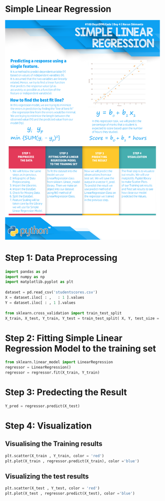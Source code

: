 # Simple Linear Regression


![Simple Linear Regression](InfoGraphs/Day4.png)


# Step 1: Data Preprocessing
```python
import pandas as pd
import numpy as np
import matplotlib.pyplot as plt

dataset = pd.read_csv('studentscores.csv')
X = dataset.iloc[ : ,   : 1 ].values
Y = dataset.iloc[ : , 1 ].values

from sklearn.cross_validation import train_test_split
X_train, X_test, Y_train, Y_test = train_test_split( X, Y, test_size = 1/4, random_state = 0) 
```

# Step 2: Fitting Simple Linear Regression Model to the training set
 ```python
 from sklearn.linear_model import LinearRegression
 regressor = LinearRegression()
 regressor = regressor.fit(X_train, Y_train)
 ```
 # Step 3: Predecting the Result
 ```python
 Y_pred = regressor.predict(X_test)
 ```
 
 # Step 4: Visualization 
 ## Visualising the Training results
 ```python
 plt.scatter(X_train , Y_train, color = 'red')
 plt.plot(X_train , regressor.predict(X_train), color ='blue')
 ```
 ## Visualizing the test results
 ```python
 plt.scatter(X_test , Y_test, color = 'red')
 plt.plot(X_test , regressor.predict(X_test), color ='blue')
 ``` 
